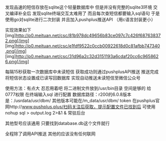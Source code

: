 发现品速的短信存放在sqlite这个轻量数据库中 但是并没有完整的sqlite3环境
交叉编译补全后 发现sqlite终端交互太难用了 而且每次查短信都要输入sql语句
于是使用go对sqlite进行二次封装 并且加入pushplus推送API （用c语言封装更小）

实现效果如下
[img]http://p0.meituan.net/csc/81b978dc49656b83ce097c7c426f687638372.png[/img]
[img]http://p0.meituan.net/csc/e1fdf9522c0ccb00922618d0c81afbb747340.png[/img]
[img]http://p0.meituan.net/csc/31d96a2c32d3151193a6cdaf20cc6c9658626.png[/img]

每隔15秒获取一次数据库中未读短信 获取成功则通过pushplusAPI推送 推送完成将短信状态设置成已读写回数据库 实现自动推送未读短信至微信公众号

使用方法：有点大 忍忍用着吧 将二进制文件放到/usr/bin目录 空间是够的 给0777权限 在终端输入sql 进行配置 数据库路径：r200的6.0.8版本是：/usrdata/usr/dbm/ 其他版本可能在/m_data/usr/dbm/  token 在pushplus官网http://www.pushplus.plus/扫码关注后获取，提示配置文件已找到后 可使用 nohup sql > output.log 2>&1 & 常驻后台

其他型号应该通用 只要找到database.db这个文件就行

全程除了调用API推送 其他的应该没有任何联网
